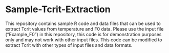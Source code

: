 # Sample-Tcrit-Extraction

This repository contains sample R code and data files that can be used to extract Tcrit values from temperature and F0 data. Please use the input file (“Example_F0”) in this repository, this code is for demonstration purposes only and may not work with other input files. This code can be modified to extract Tcrit with other types of input files and data formats.
